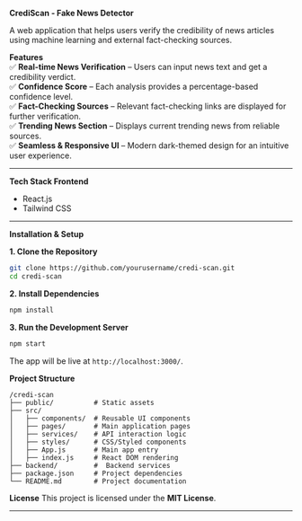 **CrediScan - Fake News Detector**

A web application that helps users verify the credibility of news articles using machine learning and external fact-checking sources.  

**Features**  
✅ **Real-time News Verification** – Users can input news text and get a credibility verdict.  
✅ **Confidence Score** – Each analysis provides a percentage-based confidence level.  
✅ **Fact-Checking Sources** – Relevant fact-checking links are displayed for further verification.  
✅ **Trending News Section** – Displays current trending news from reliable sources.  
✅ **Seamless & Responsive UI** – Modern dark-themed design for an intuitive user experience.  

---  

**Tech Stack 
 Frontend**
- React.js  
- Tailwind CSS 
---  

**Installation & Setup**

  **1. Clone the Repository**
```sh
git clone https://github.com/yourusername/credi-scan.git
cd credi-scan
```

  **2. Install Dependencies**
```sh
npm install
```

   **3. Run the Development Server**
```sh
npm start
```
The app will be live at `http://localhost:3000/`.  

**Project Structure**
```
/credi-scan
├── public/          # Static assets
├── src/
│   ├── components/  # Reusable UI components
│   ├── pages/       # Main application pages
│   ├── services/    # API interaction logic
│   ├── styles/      # CSS/Styled components
│   ├── App.js       # Main app entry
│   ├── index.js     # React DOM rendering
├── backend/         #  Backend services
├── package.json     # Project dependencies
└── README.md        # Project documentation
```

 **License**
This project is licensed under the **MIT License**.  

---
